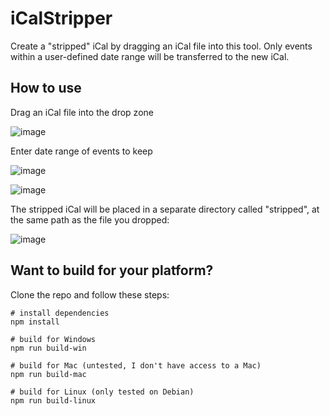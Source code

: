 # iCalStripper
Create a "stripped" iCal by dragging an iCal file into this tool. Only events within a user-defined date range will be transferred to the new iCal.

## How to use

Drag an iCal file into the drop zone

![image](https://github.com/fl0-at/iCalStripper/assets/2953363/ff958666-e240-4de0-987a-b72b88df499c)

Enter date range of events to keep

![image](https://github.com/fl0-at/iCalStripper/assets/2953363/e382272b-7256-4034-b991-9cf1a9efe3a8)

![image](https://github.com/fl0-at/iCalStripper/assets/2953363/6d94b40d-4ca8-412a-8d59-21602fc22403)

The stripped iCal will be placed in a separate directory called "stripped", at the same path as the file you dropped:

![image](https://github.com/fl0-at/iCalStripper/assets/2953363/e9990653-48a5-475f-a9f6-4406e0948956)

## Want to build for your platform?

Clone the repo and follow these steps:
```
# install dependencies
npm install

# build for Windows
npm run build-win

# build for Mac (untested, I don't have access to a Mac)
npm run build-mac

# build for Linux (only tested on Debian)
npm run build-linux
```
